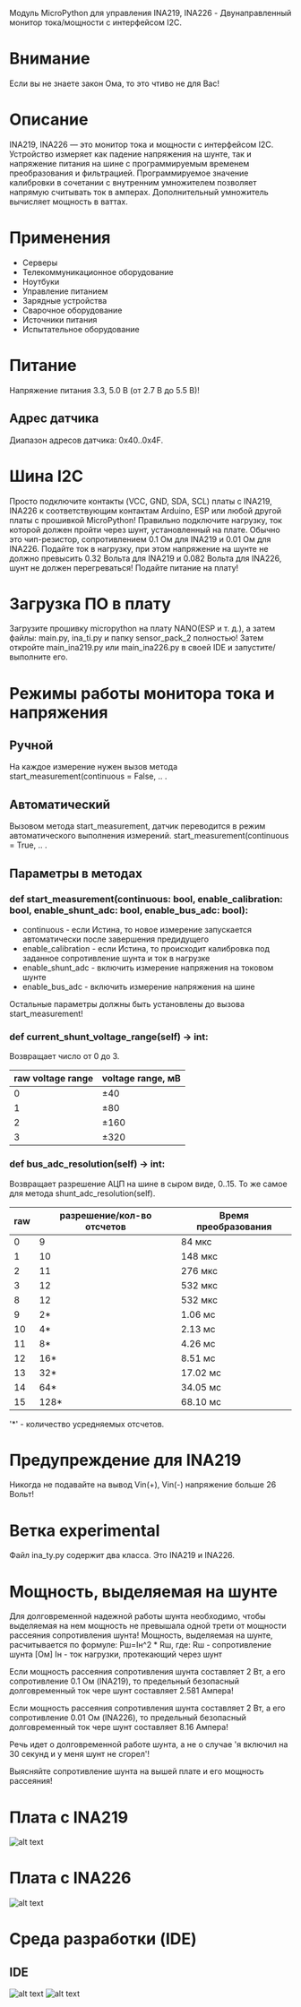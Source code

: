 Модуль MicroPython для управления INA219, INA226 - Двунаправленный монитор тока/мощности с интерфейсом I2C.

# Внимание
Если вы не знаете закон Ома, то это чтиво не для Вас!

# Описание
INA219, INA226 — это монитор тока и мощности с интерфейсом I2C. Устройство измеряет как падение напряжения на шунте, так и 
напряжение питания на шине с программируемым временем преобразования и фильтрацией. Программируемое значение калибровки 
в сочетании с внутренним умножителем позволяет напрямую считывать ток в амперах. Дополнительный умножитель вычисляет мощность в ваттах.

# Применения
* Серверы
* Телекоммуникационное оборудование
* Ноутбуки
* Управление питанием
* Зарядные устройства
* Сварочное оборудование
* Источники питания
* Испытательное оборудование

# Питание
Напряжение питания 3.3, 5.0 В (от 2.7 В до 5.5 В)!

## Адрес датчика
Диапазон адресов датчика: 0x40..0x4F.

# Шина I2C
Просто подключите контакты (VCC, GND, SDA, SCL) платы с INA219, INA226 к соответствующим контактам Arduino, 
ESP или любой другой платы с прошивкой MicroPython! Правильно подключите нагрузку, ток которой должен пройти через шунт,
установленный на плате. Обычно это чип-резистор, сопротивлением 0.1 Ом для INA219 и 0.01 Ом для INA226. Подайте ток в нагрузку, при этом напряжение на шунте
не должно превысить 0.32 Вольта для INA219 и 0.082 Вольта для INA226, шунт не должен перегреваться! 
Подайте питание на плату!

# Загрузка ПО в плату
Загрузите прошивку micropython на плату NANO(ESP и т. д.), а затем файлы: main.py, ina_ti.py и папку sensor_pack_2 полностью!
Затем откройте main_ina219.py или main_ina226.py в своей IDE и запустите/выполните его.

# Режимы работы монитора тока и напряжения
## Ручной
На каждое измерение нужен вызов метода start_measurement(continuous = False, .. .

## Автоматический
Вызовом метода start_measurement, датчик переводится в режим автоматического выполнения измерений. start_measurement(continuous = True, .. .

## Параметры в методах
### def start_measurement(continuous: bool, enable_calibration: bool, enable_shunt_adc: bool, enable_bus_adc: bool): 

* continuous - если Истина, то новое измерение запускается автоматически после завершения предидущего
* enable_calibration - если Истина, то происходит калибровка под заданное сопротивление шунта и ток в нагрузке
* enable_shunt_adc - включить измерение напряжения на токовом шунте
* enable_bus_adc - включить измерение напряжения на шине

Остальные параметры должны быть установлены до вызова start_measurement! 

### def current_shunt_voltage_range(self) -> int:
Возвращает число от 0 до 3.   

| raw voltage range | voltage range, мВ |
|-------------------|-------------------|
| 0                 | ±40               |	
| 1                 | ±80               |
| 2                 | ±160	             |   
| 3                 | ±320	             |

### def bus_adc_resolution(self) -> int:
Возвращает разрешение АЦП на шине в сыром виде, 0..15. То же самое для метода shunt_adc_resolution(self).

| raw | разрешение/кол-во отсчетов | Время преобразования |
|-----|----------------------------|----------------------|
| 0   | 9                          | 84 мкс               |
| 1   | 10                         | 148 мкс              |
| 2   | 11	                        | 276 мкс              |
| 3   | 12	                        | 532 мкс              |
| 8   | 12                         | 532 мкс              |
| 9   | 2*	                        | 1.06 мс              |
| 10  | 4*	                        | 2.13 мс              |
| 11  | 8*	                        | 4.26 мс              |
| 12  | 16*                        | 8.51 мс              |
| 13  | 32*                        | 17.02 мс             |
| 14  | 64*                        | 34.05 мс             |
| 15  | 128*                       | 68.10 мс             |

'*' - количество усредняемых отсчетов.

# Предупреждение для INA219
Никогда не подавайте на вывод Vin(+), Vin(-) напряжение больше 26 Вольт!

# Ветка experimental
Файл ina_ty.py содержит два класса. Это INA219 и INA226.

# Мощность, выделяемая на шунте
Для долговременной надежной работы шунта необходимо, чтобы выделяемая на нем мощность не превышала одной трети
от мощности рассеяния сопротивления шунта!
Мощность, выделяемая на шунте, расчитывается по формуле: Pш=Iн^2 * Rш, 
    где:
        Rш - сопротивление шунта [Ом]
        Iн - ток нагрузки, протекающий через шунт

Если мощность рассеяния сопротивления шунта составляет 2 Вт, а его сопротивление 0.1 Ом (INA219), 
то предельный безопасный долговременный ток чере шунт составляет 2.581 Ампера!

Если мощность рассеяния сопротивления шунта составляет 2 Вт, а его сопротивление 0.01 Ом (INA226), 
то предельный безопасный долговременный ток чере шунт составляет 8.16 Ампера!

Речь идет о долговременной работе шунта, а не о случае 'я включил на 30 секунд и у меня шунт не сгорел'!

Выясняйте сопротивление шунта на вышей плате и его мощность рассеяния! 

# Плата с INA219
![alt text](https://github.com/octaprog7/INA_TI/blob/master/pics/board.jpg)
# Плата с INA226
![alt text](https://github.com/octaprog7/INA_TI/blob/master/pics/board_226.jpg)
# Среда разработки (IDE)
## IDE
![alt text](https://github.com/octaprog7/INA_TI/blob/master/pics/ide_0.png)
![alt text](https://github.com/octaprog7/INA_TI/blob/master/pics/ide_226.png)